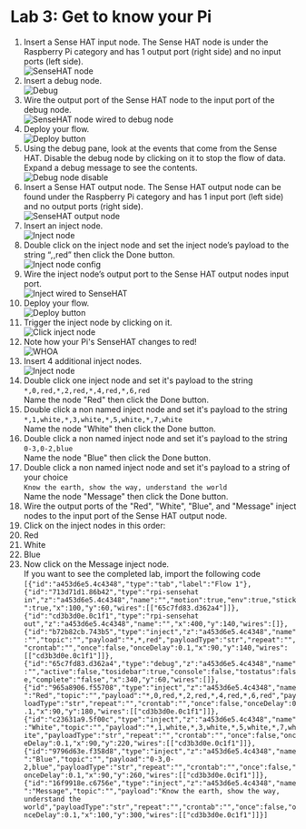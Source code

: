 # Lab 3: Get to know your Pi
1.	Insert a Sense HAT input node. The Sense HAT node is under the Raspberry Pi category and has 1 output port (right side) and no input ports (left side).   
![SenseHAT node](./images/pi-node-palette.png)
2.	Insert a debug node.   
![Debug](./images/debug-node-palette.png)
3.	Wire the output port of the Sense HAT node to the input port of the debug node.   
![SenseHAT node wired to debug node](./images/sensehat-wire-debug.png)
4.	Deploy your flow.   
![Deploy button](./images/deploy-button.png)
5.	Using the debug pane, look at the events that come from the Sense HAT. Disable the debug node by clicking on it to stop the flow of data. Expand a debug message to see the contents.   
![Debug node disable](./images/click-debug-node.png)
6.	Insert a Sense HAT output node. The Sense HAT output node can be found under the Raspberry Pi category and has 1 input port (left side) and no output ports (right side).   
![SenseHAT output node](./images/pi-node-palette.png)
7.	Insert an inject node.   
![Inject node](./images/inject-node-palette.png)
8.	Double click on the inject node and set the inject node’s payload to the string “*,*,red” then click the Done button.   
![Inject node config](./images/inject-node-config.png)
9.	Wire the inject node’s output port to the Sense HAT output nodes input port.   
![Inject wired to SenseHAT](./images/red-wire-pi.png)
10.	Deploy your flow.   
![Deploy button](./images/deploy-button.png)
11.	Trigger the inject node by clicking on it.   
![Click inject node](./images/click-inject-node-red.png)
12. Note how your Pi's SenseHAT changes to red!   
![WHOA](https://media.giphy.com/media/xT0xeJpnrWC4XWblEk/giphy.gif)
13. Insert 4 additional inject nodes.   
![Inject node](./images/inject-node-palette.png)
14. Double click one inject node and set it's payload to the string   
 ```*,0,red,*,2,red,*,4,red,*,6,red```   
Name the node "Red" then click the Done button.   
15. Double click a non named inject node and set it's payload to the string   
 ```*,1,white,*,3,white,*,5,white,*,7,white```   
Name the node "White" then click the Done button.   
16. Double click a non named inject node and set it's payload to the string   
 ```0-3,0-2,blue```   
Name the node "Blue" then click the Done button.   
17. Double click a non named inject node and set it's payload to a string of your choice   
```Know the earth, show the way, understand the world```   
Name the node "Message" then click the Done button.
18. Wire the output ports of the "Red", "White", "Blue", and "Message" inject nodes to the input port of the Sense HAT output node.
19. Click on the inject nodes in this order: 
  1. Red
  2. White
  3. Blue
19. Now click on the Message inject node.   
If you want to see the completed lab, import the following code   
```[{"id":"a453d6e5.4c4348","type":"tab","label":"Flow 1"},{"id":"713d71d1.86b42","type":"rpi-sensehat in","z":"a453d6e5.4c4348","name":"","motion":true,"env":true,"stick":true,"x":100,"y":60,"wires":[["65c7fd83.d362a4"]]},{"id":"cd3b3d0e.0c1f1","type":"rpi-sensehat out","z":"a453d6e5.4c4348","name":"","x":400,"y":140,"wires":[]},{"id":"b72b82cb.743b5","type":"inject","z":"a453d6e5.4c4348","name":"","topic":"","payload":"*,*,red","payloadType":"str","repeat":"","crontab":"","once":false,"onceDelay":0.1,"x":90,"y":140,"wires":[["cd3b3d0e.0c1f1"]]},{"id":"65c7fd83.d362a4","type":"debug","z":"a453d6e5.4c4348","name":"","active":false,"tosidebar":true,"console":false,"tostatus":false,"complete":"false","x":340,"y":60,"wires":[]},{"id":"965a8906.f55708","type":"inject","z":"a453d6e5.4c4348","name":"Red","topic":"","payload":"*,0,red,*,2,red,*,4,red,*,6,red","payloadType":"str","repeat":"","crontab":"","once":false,"onceDelay":0.1,"x":90,"y":180,"wires":[["cd3b3d0e.0c1f1"]]},{"id":"c23631a9.5f00c","type":"inject","z":"a453d6e5.4c4348","name":"White","topic":"","payload":"*,1,white,*,3,white,*,5,white,*,7,white","payloadType":"str","repeat":"","crontab":"","once":false,"onceDelay":0.1,"x":90,"y":220,"wires":[["cd3b3d0e.0c1f1"]]},{"id":"9796d63e.f358d8","type":"inject","z":"a453d6e5.4c4348","name":"Blue","topic":"","payload":"0-3,0-2,blue","payloadType":"str","repeat":"","crontab":"","once":false,"onceDelay":0.1,"x":90,"y":260,"wires":[["cd3b3d0e.0c1f1"]]},{"id":"16f9918e.c6756e","type":"inject","z":"a453d6e5.4c4348","name":"Message","topic":"","payload":"Know the earth, show the way, understand the world","payloadType":"str","repeat":"","crontab":"","once":false,"onceDelay":0.1,"x":100,"y":300,"wires":[["cd3b3d0e.0c1f1"]]}]```